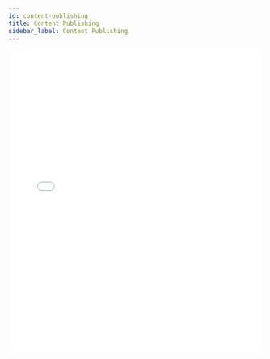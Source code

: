 ```yaml
---
id: content-publishing
title: Content Publishing
sidebar_label: Content Publishing
---
```


<iframe src="//fast.wistia.net/embed/iframe/1xfthgcs5a?videoFoam=true"
allowtransparency="true" frameBorder="0" scrolling="no" className="wistia_embed"
name="wistia_embed" allowFullScreen  width="100%" height="600"></iframe>
<script src="//fast.wistia.net/assets/external/iframe-api-v1.js"></script>
<br/>